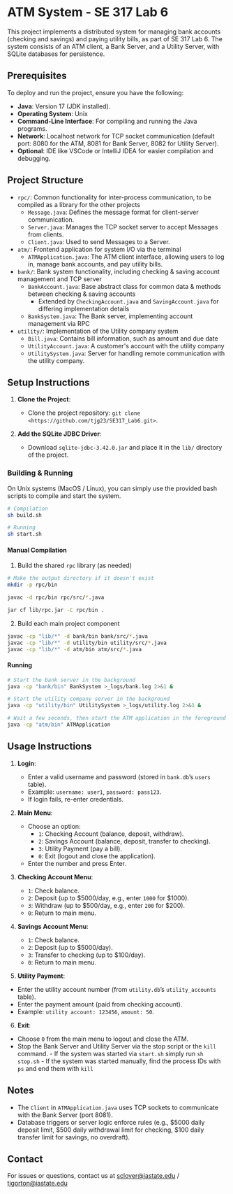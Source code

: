 # ATM System - SE 317 Lab 6

This project implements a distributed system for managing bank accounts (checking and savings) and paying utility bills, as part of SE 317 Lab 6. The system consists of an ATM client, a Bank Server, and a Utility Server, with SQLite databases for persistence.

## Prerequisites

To deploy and run the project, ensure you have the following:

- **Java**: Version 17 (JDK installed).
- **Operating System**: Unix
- **Command-Line Interface**: For compiling and running the Java programs.
- **Network**: Localhost network for TCP socket communication (default port: 8080 for the ATM, 8081 for Bank Server, 8082 for Utility Server).
- **Optional**: IDE like VSCode or IntelliJ IDEA for easier compilation and debugging.

## Project Structure

- `rpc/`: Common functionality for inter-process communication, to be compiled as a library for the other projects
	- `Message.java`: Defines the message format for client-server communication.
	- `Server.java`: Manages the TCP socket server to accept Messages from clients.
	- `Client.java`: Used to send Messages to a Server.
- `atm/`: Frontend application for system I/O via the terminal
	- `ATMApplication.java`: The ATM client interface, allowing users to log in, manage bank accounts, and pay utility bills.
- `bank/`: Bank system functionality, including checking & saving account management and TCP server
	- `BankAccount.java`: Base abstract class for common data & methods between checking & saving accounts
		- Extended by `CheckingAccount.java` and `SavingAccount.java` for differing implementation details
	- `BankSystem.java`: The Bank server, implementing account management via RPC
- `utility/`: Implementation of the Utility company system
	- `Bill.java`: Contains bill information, such as amount and due date
	- `UtilityAccount.java`: A customer's account with the utility company
	- `UtilitySystem.java`: Server for handling remote communication with the utility company.

## Setup Instructions

1. **Clone the Project**:

   - Clone the project repository: `git clone <https://github.com/tjg23/SE317_Lab6.git>`.

2. **Add the SQLite JDBC Driver**:

   - Download `sqlite-jdbc-3.42.0.jar` and place it in the `lib/` directory of the project.

### Building & Running

On Unix systems (MacOS / Linux), you can simply use the provided bash scripts to compile and start the system.

```bash
# Compilation
sh build.sh

# Running
sh start.sh
```

#### Manual Compilation

1. Build the shared `rpc` library (as needed)

```bash
# Make the output directory if it doesn't exist
mkdir -p rpc/bin

javac -d rpc/bin rpc/src/*.java

jar cf lib/rpc.jar -C rpc/bin .
```

2. Build each main project component

```bash
javac -cp "lib/*" -d bank/bin bank/src/*.java
javac -cp "lib/*" -d utility/bin utility/src/*.java
javac -cp "lib/*" -d atm/bin atm/src/*.java
```

#### Running

```bash
# Start the bank server in the background
java -cp "bank/bin" BankSystem >_logs/bank.log 2>&1 &

# Start the utility company server in the background
java -cp "utility/bin" UtilitySystem >_logs/utility.log 2>&1 &

# Wait a few seconds, then start the ATM application in the foreground
java -cp "atm/bin" ATMApplication
```

## Usage Instructions

1. **Login**:

   - Enter a valid username and password (stored in `bank.db`’s `users` table).
   - Example: `username: user1`, `password: pass123`.
   - If login fails, re-enter credentials.

2. **Main Menu**:

   - Choose an option:
     - `1`: Checking Account (balance, deposit, withdraw).
     - `2`: Savings Account (balance, deposit, transfer to checking).
     - `3`: Utility Payment (pay a bill).
     - `0`: Exit (logout and close the application).
   - Enter the number and press Enter.

3. **Checking Account Menu**:

   - `1`: Check balance.
   - `2`: Deposit (up to $5000/day, e.g., enter `1000` for $1000).
   - `3`: Withdraw (up to $500/day, e.g., enter `200` for $200).
   - `0`: Return to main menu.

4. **Savings Account Menu**:

   - `1`: Check balance.
   - `2`: Deposit (up to $5000/day).
   - `3`: Transfer to checking (up to $100/day).
   - `0`: Return to main menu.

5. **Utility Payment**:

  - Enter the utility account number (from `utility.db`’s `utility_accounts` table).
  - Enter the payment amount (paid from checking account).
  - Example: `utility account: 123456`, `amount: 50`.

6. **Exit**:

  - Choose `0` from the main menu to logout and close the ATM.
  - Stop the Bank Server and Utility Server via the stop script or the `kill` command.
		- If the system was started via `start.sh` simply run `sh stop.sh`
		- If the system was started manually, find the process IDs with `ps` and end them with `kill`

## Notes

- The `Client` in `ATMApplication.java` uses TCP sockets to communicate with the Bank Server (port 8081).
- Database triggers or server logic enforce rules (e.g., $5000 daily deposit limit, $500 daily withdrawal limit for checking, $100 daily transfer limit for savings, no overdraft).

## Contact

For issues or questions, contact us at <sclover@iastate.edu> / <tjgorton@iastate.edu>